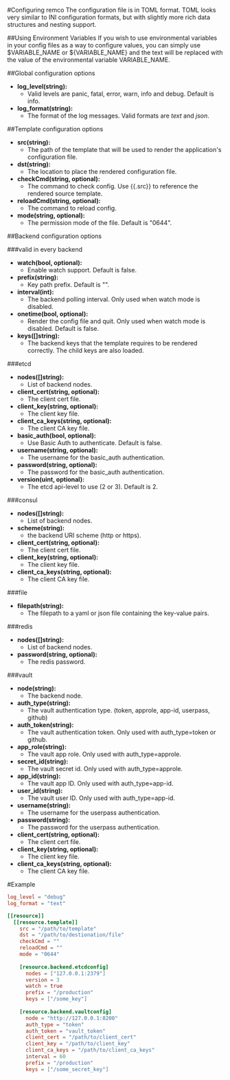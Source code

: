 #Configuring remco
The configuration file is in TOML format. TOML looks very similar to INI configuration formats, but with slightly more rich data structures and nesting support.

##Using Environment Variables
If you wish to use environmental variables in your config files as a way
to configure values, you can simply use $VARIABLE_NAME or ${VARIABLE_NAME} and the text will be replaced with the value of the environmental variable VARIABLE_NAME.

##Global configuration options
 - **log_level(string):** 
   - Valid levels are panic, fatal, error, warn, info and debug. Default is info.
 - **log_format(string):** 
   - The format of the log messages. Valid formats are *text* and *json*.

##Template configuration options
 - **src(string):**
    - The path of the template that will be used to render the application's configuration file.
 - **dst(string):**
    - The location to place the rendered configuration file.
 - **checkCmd(string, optional):**
    - The command to check config. Use {{.src}} to reference the rendered source template.
 - **reloadCmd(string, optional):**
    - The command to reload config.
 - **mode(string, optional):**
    - The permission mode of the file. Default is "0644".

##Backend configuration options

###valid in every backend
 - **watch(bool, optional):**
   - Enable watch support. Default is false.
 - **prefix(string):**
   - Key path prefix. Default is "".
 - **interval(int):**
   - The backend polling interval. Only used when watch mode is disabled.
 - **onetime(bool, optional):**
   - Render the config file and quit. Only used when watch mode is disabled. Default is false.
 - **keys([]string):**
   - The backend keys that the template requires to be rendered correctly. The child keys are also loaded.

###etcd
 - **nodes([]string):**
   - List of backend nodes.
 - **client_cert(string, optional):**
   - The client cert file.
 - **client_key(string, optional):**
   - The client key file.
 - **client_ca_keys(string, optional):**
   - The client CA key file.
 - **basic_auth(bool, optional):**
   - Use Basic Auth to authenticate. Default is false.
 - **username(string, optional):**
   - The username for the basic_auth authentication.
 - **password(string, optional):**
   - The password for the basic_auth authentication.
 - **version(uint, optional):**
   - The etcd api-level to use (2 or 3). Default is 2.

###consul
 - **nodes([]string):**
    - List of backend nodes.
 - **scheme(string):**
    - the backend URI scheme (http or https).
 - **client_cert(string, optional):**
   - The client cert file.
 - **client_key(string, optional):**
   - The client key file.
 - **client_ca_keys(string, optional):**
   - The client CA key file.

###file
 - **filepath(string):**
   - The filepath to a yaml or json file containing the key-value pairs.

###redis
 - **nodes([]string):**
   - List of backend nodes.
 - **password(string, optional):**
   - The redis password.

###vault
 - **node(string):**
    - The backend node.
 - **auth_type(string):**
   - The vault authentication type. (token, approle, app-id, userpass, github)
 - **auth_token(string):**
   - The vault authentication token. Only used with auth_type=token or github.
 - **app_role(string):**
   - The vault app role. Only used with auth_type=approle.
 - **secret_id(string):**
   - The vault secret id. Only used with auth_type=approle.
 - **app_id(string):**
   - The vault app ID. Only used with auth_type=app-id.
 - **user_id(string):**
   - The vault user ID. Only used with auth_type=app-id.
 - **username(string):**
   - The username for the userpass authentication.
 - **password(string):**
   - The password for the userpass authentication.
 - **client_cert(string, optional):**
   - The client cert file.
 - **client_key(string, optional):**
   - The client key file.
 - **client_ca_keys(string, optional):**
   - The client CA key file.

#Example
```TOML
log_level = "debug"
log_format = "text"

[[resource]]
  [[resource.template]]
    src = "/path/to/template"
    dst = "/path/to/destionation/file"
    checkCmd = ""
    reloadCmd = ""
    mode = "0644"
    
    [resource.backend.etcdconfig]
      nodes = ["127.0.0.1:2379"]
      version = 3
      watch = true
      prefix = "/production"
      keys = ["/some_key"]
      
    [resource.backend.vaultconfig]
      node = "http://127.0.0.1:8200"
      auth_type = "token"
      auth_token = "vault_token"
      client_cert = "/path/to/client_cert"
      client_key = "/path/to/client_key"
      client_ca_keys = "/path/to/client_ca_keys"
      interval = 60
      prefix = "/production"
      keys = ["/some_secret_key"]
```
